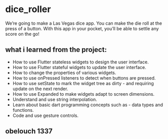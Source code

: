 # dice_roller

We’re going to make a Las Vegas dice app. You can make the die roll at the press of a button. With this app in your pocket, you’ll be able to settle any score on the go!

## what i learned from the project:

- How to use Flutter stateless widgets to design the user interface.
- How to use Flutter stateful widgets to update the user interface.
- How to change the properties of various widgets.
- How to use onPressed listeners to detect when buttons are pressed.
- How to use setState to mark the widget tree as dirty - and requiring update on the next render.
- How to use Expanded to make widgets adapt to screen dimensions.
- Understand and use string interpolation.
- Learn about basic dart programming concepts such as - data types and functions.
- Code and use gesture controls.

## obelouch 1337
